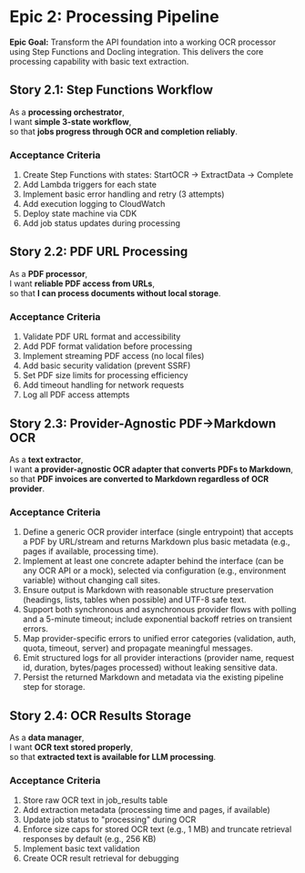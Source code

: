 # Epic 2: Processing Pipeline

**Epic Goal:** Transform the API foundation into a working OCR processor using Step Functions and Docling integration. This delivers the core processing capability with basic text extraction.

## Story 2.1: Step Functions Workflow
As a **processing orchestrator**,  
I want **simple 3-state workflow**,  
so that **jobs progress through OCR and completion reliably**.

### Acceptance Criteria
1. Create Step Functions with states: StartOCR → ExtractData → Complete
2. Add Lambda triggers for each state
3. Implement basic error handling and retry (3 attempts)
4. Add execution logging to CloudWatch
5. Deploy state machine via CDK
6. Add job status updates during processing

## Story 2.2: PDF URL Processing
As a **PDF processor**,  
I want **reliable PDF access from URLs**,  
so that **I can process documents without local storage**.

### Acceptance Criteria  
1. Validate PDF URL format and accessibility
2. Add PDF format validation before processing
3. Implement streaming PDF access (no local files)
4. Add basic security validation (prevent SSRF)
5. Set PDF size limits for processing efficiency
6. Add timeout handling for network requests
7. Log all PDF access attempts

## Story 2.3: Provider-Agnostic PDF→Markdown OCR
As a **text extractor**,  
I want **a provider-agnostic OCR adapter that converts PDFs to Markdown**,  
so that **PDF invoices are converted to Markdown regardless of OCR provider**.

### Acceptance Criteria
1. Define a generic OCR provider interface (single entrypoint) that accepts a PDF by URL/stream and returns Markdown plus basic metadata (e.g., pages if available, processing time).
2. Implement at least one concrete adapter behind the interface (can be any OCR API or a mock), selected via configuration (e.g., environment variable) without changing call sites.
3. Ensure output is Markdown with reasonable structure preservation (headings, lists, tables when possible) and UTF-8 safe text.
4. Support both synchronous and asynchronous provider flows with polling and a 5-minute timeout; include exponential backoff retries on transient errors.
5. Map provider-specific errors to unified error categories (validation, auth, quota, timeout, server) and propagate meaningful messages.
6. Emit structured logs for all provider interactions (provider name, request id, duration, bytes/pages processed) without leaking sensitive data.
7. Persist the returned Markdown and metadata via the existing pipeline step for storage.

## Story 2.4: OCR Results Storage
As a **data manager**,  
I want **OCR text stored properly**,  
so that **extracted text is available for LLM processing**.

### Acceptance Criteria
1. Store raw OCR text in job_results table
2. Add extraction metadata (processing time and pages, if available)
3. Update job status to "processing" during OCR
4. Enforce size caps for stored OCR text (e.g., 1 MB) and truncate retrieval responses by default (e.g., 256 KB)
5. Implement basic text validation
6. Create OCR result retrieval for debugging
